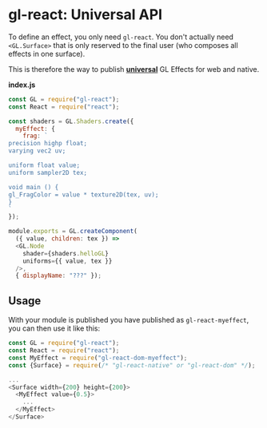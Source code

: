 # gl-react: Universal API

To define an effect, you only need `gl-react`. You don't actually need `<GL.Surface>` that is only reserved to the final user (who composes all effects in one surface).

This is therefore the way to publish [**universal**](https://medium.com/@mjackson/universal-javascript-4761051b7ae9#.6yp7xznn2) GL Effects for web and native.

**index.js**

```js
const GL = require("gl-react");
const React = require("react");

const shaders = GL.Shaders.create({
  myEffect: {
    frag: `
precision highp float;
varying vec2 uv;

uniform float value;
uniform sampler2D tex;

void main () {
gl_FragColor = value * texture2D(tex, uv);
}
`
});

module.exports = GL.createComponent(
  ({ value, children: tex }) =>
  <GL.Node
    shader={shaders.helloGL}
    uniforms={{ value, tex }}
  />,
  { displayName: "???" });
```

## Usage

With your module is published you have published as `gl-react-myeffect`,
you can then use it like this:

```js
const GL = require("gl-react");
const React = require("react");
const MyEffect = require("gl-react-dom-myeffect");
const {Surface} = require(/* "gl-react-native" or "gl-react-dom" */);

...
<Surface width={200} height={200}>
  <MyEffect value={0.5}>
    ...
  </MyEffect>
</Surface>
```
